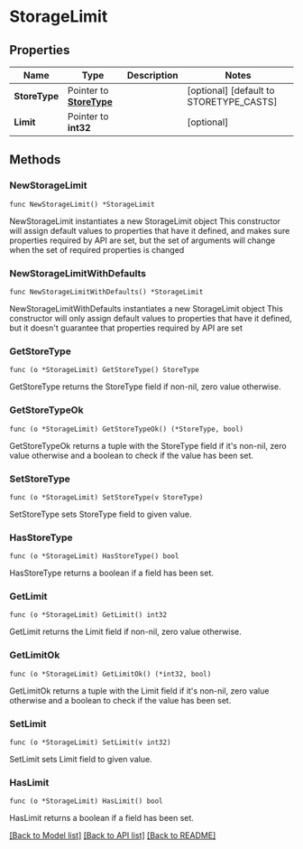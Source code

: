 # StorageLimit

## Properties

Name | Type | Description | Notes
------------ | ------------- | ------------- | -------------
**StoreType** | Pointer to [**StoreType**](StoreType.md) |  | [optional] [default to STORETYPE_CASTS]
**Limit** | Pointer to **int32** |  | [optional] 

## Methods

### NewStorageLimit

`func NewStorageLimit() *StorageLimit`

NewStorageLimit instantiates a new StorageLimit object
This constructor will assign default values to properties that have it defined,
and makes sure properties required by API are set, but the set of arguments
will change when the set of required properties is changed

### NewStorageLimitWithDefaults

`func NewStorageLimitWithDefaults() *StorageLimit`

NewStorageLimitWithDefaults instantiates a new StorageLimit object
This constructor will only assign default values to properties that have it defined,
but it doesn't guarantee that properties required by API are set

### GetStoreType

`func (o *StorageLimit) GetStoreType() StoreType`

GetStoreType returns the StoreType field if non-nil, zero value otherwise.

### GetStoreTypeOk

`func (o *StorageLimit) GetStoreTypeOk() (*StoreType, bool)`

GetStoreTypeOk returns a tuple with the StoreType field if it's non-nil, zero value otherwise
and a boolean to check if the value has been set.

### SetStoreType

`func (o *StorageLimit) SetStoreType(v StoreType)`

SetStoreType sets StoreType field to given value.

### HasStoreType

`func (o *StorageLimit) HasStoreType() bool`

HasStoreType returns a boolean if a field has been set.

### GetLimit

`func (o *StorageLimit) GetLimit() int32`

GetLimit returns the Limit field if non-nil, zero value otherwise.

### GetLimitOk

`func (o *StorageLimit) GetLimitOk() (*int32, bool)`

GetLimitOk returns a tuple with the Limit field if it's non-nil, zero value otherwise
and a boolean to check if the value has been set.

### SetLimit

`func (o *StorageLimit) SetLimit(v int32)`

SetLimit sets Limit field to given value.

### HasLimit

`func (o *StorageLimit) HasLimit() bool`

HasLimit returns a boolean if a field has been set.


[[Back to Model list]](../README.md#documentation-for-models) [[Back to API list]](../README.md#documentation-for-api-endpoints) [[Back to README]](../README.md)


